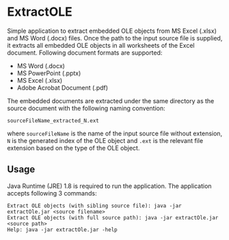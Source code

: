 # ExtractOLE
Simple application to extract embedded OLE objects from MS Excel (.xlsx) and MS Word (.docx) files. Once the path to the input source file is supplied, it extracts all embedded OLE objects in all worksheets of the Excel document. Following document formats are supported:
- MS Word (.docx)
- MS PowerPoint (.pptx)
- MS Excel (.xlsx)
- Adobe Acrobat Document (.pdf)

The embedded documents are extracted under the same directory as the source document with the following naming convention:
```
sourceFileName_extracted_N.ext
```
where `sourceFileName` is the name of the input source file without extension, `N` is the generated index of the OLE object and `.ext` is the relevant file extension based on the type of the OLE object.

## Usage
Java Runtime (JRE) 1.8 is required to run the application. The application accepts following 3 commands:
```
Extract OLE objects (with sibling source file): java -jar extractOle.jar <source filename>
Extract OLE objects (with full source path): java -jar extractOle.jar <source path>
Help: java -jar extractOle.jar -help
```
